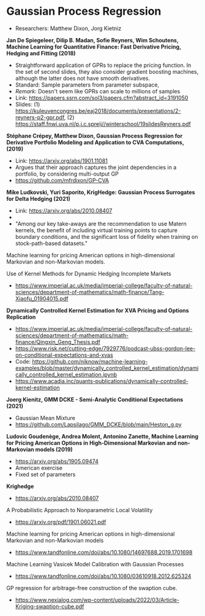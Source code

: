 # Gaussian Process Regression
+ Researchers: Matthew Dixon, Jorg Kietniz




**Jan De Spiegeleer, Dilip B. Madan, Sofie Reyners, Wim Schoutens, Machine Learning for Quantitative Finance: Fast Derivative Pricing, Hedging and Fitting (2018)**

+ Straightforward application of GPRs to replace the pricing function. In the set of second slides, they also consider gradient boosting machines, although the latter does not have smooth derivatives.
+ Standard: Sample parameters from parameter subspace,
+ *Remark*: Doesn't seem like GPRs can scale to millions of samples
+ Link: https://papers.ssrn.com/sol3/papers.cfm?abstract_id=3191050
+ Slides: (1) https://kuleuvencongres.be/eaj2018/documents/presentations/2-reyners-p2-gpr.pdf, (2) https://staff.fnwi.uva.nl/p.j.c.spreij//winterschool/19slidesReyners.pdf


**Stéphane Crépey, Matthew Dixon, Gaussian Process Regression for Derivative Portfolio Modeling and Application to CVA Computations, (2019)**

+ Link: https://arxiv.org/abs/1901.11081
+ Argues that their approach captures the joint dependencies in a portfolio, by considering multi-output GP
+ https://github.com/mfrdixon/GP-CVA

**Mike Ludkovski, Yuri Saporito, KrigHedge: Gaussian Process Surrogates for Delta Hedging (2021)**

+ Link: https://arxiv.org/abs/2010.08407
+ 
+ "Among our key take-aways are the recommendation to use Matern kernels, the benefit of including virtual training points to capture boundary conditions, and the significant loss of fidelity when training on stock-path-based datasets."


Machine learning for pricing American options in high-dimensional Markovian and non-Markovian models.


Use of Kernel Methods for Dynamic Hedging Incomplete Markets 
+ https://www.imperial.ac.uk/media/imperial-college/faculty-of-natural-sciences/department-of-mathematics/math-finance/Tang-Xiaofu_01904015.pdf


 
**Dynamically Controlled Kernel Estimation for XVA Pricing and Options Replication**
+ https://www.imperial.ac.uk/media/imperial-college/faculty-of-natural-sciences/department-of-mathematics/math-finance/Qingxin_Geng_Thesis.pdf
+ https://www.risk.net/cutting-edge/7929776/podcast-ubss-gordon-lee-on-conditional-expectations-and-xvas
+ Code: https://github.com/niknow/machine-learning-examples/blob/master/dynamically_controlled_kernel_estimation/dynamically_controlled_kernel_estimation.ipynb
+ https://www.acadia.inc/quants-publications/dynamically-controlled-kernel-estimation



**Joerg Kienitz, GMM DCKE - Semi-Analytic Conditional Expectations (2021)**
+ Gaussian Mean Mixture
+ https://github.com/Lapsilago/GMM_DCKE/blob/main/Heston_g.py


**Ludovic Goudenège, Andrea Molent, Antonino Zanette, Machine Learning for Pricing American Options in High-Dimensional Markovian and non-Markovian models (2019)**

+ https://arxiv.org/abs/1905.09474
+ American exercise
+ Fixed set of parameters


**Krighedge**

+ https://arxiv.org/abs/2010.08407

A Probabilistic Approach to Nonparametric Local Volatility
+ https://arxiv.org/pdf/1901.06021.pdf


 Machine learning for pricing American options in high-dimensional Markovian and non-Markovian models
 + https://www.tandfonline.com/doi/abs/10.1080/14697688.2019.1701698

  Machine Learning Vasicek Model Calibration with Gaussian Processes
 + https://www.tandfonline.com/doi/abs/10.1080/03610918.2012.625324

 GP regression for arbitrage-free construction of the swaption
cube.
+ https://www.nexialog.com/wp-content/uploads/2022/03/Article-Kriging-swaption-cube.pdf